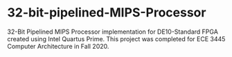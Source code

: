 # 32-bit-pipelined-MIPS-Processor
32-Bit Pipelined MIPS Processor implementation for DE10-Standard FPGA created using Intel Quartus Prime.
This project was completed for ECE 3445 Computer Architecture in Fall 2020.
